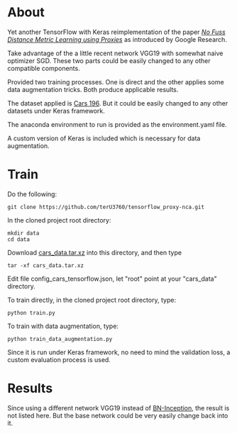 # About
Yet another TensorFlow with Keras reimplementation of the paper [*No Fuss Distance Metric Learning using Proxies*](https://arxiv.org/pdf/1703.07464.pdf) as introduced by Google Research.

Take advantage of the a little recent network VGG19 with somewhat naive optimizer SGD. These two parts could be easily changed to any other compatible components.

Provided two training processes. One is direct and the other applies some data augmentation tricks. Both produce applicable results.

The dataset applied is [Cars 196](https://ai.stanford.edu/~jkrause/cars/car_dataset.html). But it could be easily changed to any other datasets under Keras framework.

The anaconda environment to run is provided as the environment.yaml file.

A custom version of Keras is included which is necessary for data augmentation.


# Train

Do the following:

```
git clone https://github.com/terU3760/tensorflow_proxy-nca.git
```

In the cloned project root directory:

```
mkdir data
cd data
```

Download [cars_data.tar.xz](https://drive.google.com/file/d/1tdQK9NC2g_YxGLEiew7kkoLZazoChdmP/view?usp=sharing) into this directory, and then type

```
tar -xf cars_data.tar.xz
```

Edit file config_cars_tensorflow.json, let "root" point at your "cars_data" directory.

To train directly, in the cloned project root directory, type:

```
python train.py
```

To train with data augmentation, type:

```
python train_data_augmentation.py
```

Since it is run under Keras framework, no need to mind the validation loss, a custom evaluation process is used.


# Results

Since using a different network VGG19 instead of [BN-Inception](http://arxiv.org/abs/1502.03167), the result is not listed here. But the base network could be very easily change back into it.